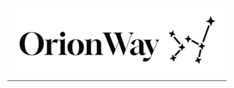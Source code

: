 <p align="center">
  <img src="assets/orionway.png" alt="Orionway caminando por el pasillo" width="500"/>
</p>

---
